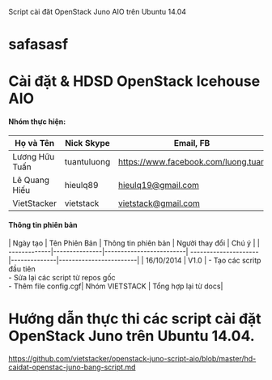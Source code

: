 Script cài đăt OpenStack Juno AIO trên Ubuntu 14.04


safasasf
=========================

# Cài đặt & HDSD OpenStack Icehouse AIO
#### Nhóm thực hiện:

| Họ và Tên        | Nick Skype | Email, FB | 
|------------------|------------|-------|
|Lương Hữu Tuấn     | tuantuluong | https://www.facebook.com/luong.tuan |
|Lê Quang Hiếu   | hieulq89 | hieulq19@gmail.com |
| VietStacker      | vietstack  | vietstack@gmail.com

#### Thông tin phiên bản

| Ngày tạo	   | Tên Phiên Bản |   Thông tin phiên bản   | Người thay đổi       |               Chú ý               |
| -------------|---------------|-------------------------| ---------------------|--------------|------------------------| 
| 16/10/2014  |    V1.0   | - Tạo các scritp đầu tiên <br> - Sửa lại các script từ repos gốc <br> - Thêm file config.cgf| Nhóm VIETSTACK | Tổng hợp lại từ docs|




# Hướng dẫn thực thi các script cài đặt OpenStack Juno trên Ubuntu 14.04.

https://github.com/vietstacker/openstack-juno-script-aio/blob/master/hd-caidat-openstac-juno-bang-script.md

